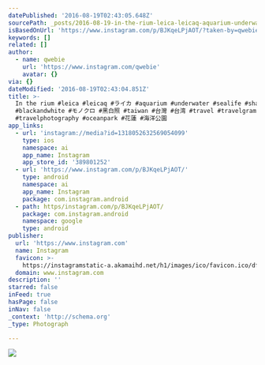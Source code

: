 ```yaml
---
datePublished: '2016-08-19T02:43:05.648Z'
sourcePath: _posts/2016-08-19-in-the-rium-leica-leicaq-aquarium-underwater-seali.md
isBasedOnUrl: 'https://www.instagram.com/p/BJKqeLPjAOT/?taken-by=qwebie'
keywords: []
related: []
author:
  - name: qwebie
    url: 'https://www.instagram.com/qwebie'
    avatar: {}
via: {}
dateModified: '2016-08-19T02:43:04.851Z'
title: >-
  In the rium #leica #leicaq #ライカ #aquarium #underwater #sealife #shark #fish
  #blackandwhite #モノクロ #黑白照 #taiwan #台灣 #台湾 #travel #travelgram #travelphoto
  #travelphotography #oceanpark #花蓮 #海洋公園
app_links:
  - url: 'instagram://media?id=1318052632569054099'
    type: ios
    namespace: ai
    app_name: Instagram
    app_store_id: '389801252'
  - url: 'https://www.instagram.com/p/BJKqeLPjAOT/'
    type: android
    namespace: ai
    app_name: Instagram
    package: com.instagram.android
  - path: https/instagram.com/p/BJKqeLPjAOT/
    package: com.instagram.android
    namespace: google
    type: android
publisher:
  url: 'https://www.instagram.com'
  name: Instagram
  favicon: >-
    https://instagramstatic-a.akamaihd.net/h1/images/ico/favicon.ico/dfa85bb1fd63.ico
  domain: www.instagram.com
description: ''
starred: false
inFeed: true
hasPage: false
inNav: false
_context: 'http://schema.org'
_type: Photograph

---
```

![](https://imgflo.herokuapp.com/graph/vahj1ThiexotieMo/5b047bb816fefbfacdf573986d8862ab/noop.jpg?input=https%3A%2F%2Fscontent.cdninstagram.com%2Ft51.2885-15%2Fs640x640%2Fsh0.08%2Fe35%2F13628473_686816111470070_697830231_n.jpg%3Fig_cache_key%3DMTMxODA1MjYzMjU2OTA1NDA5OQ%253D%253D.2)